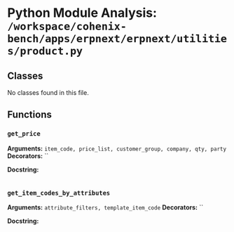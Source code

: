 # Python Module Analysis: `/workspace/cohenix-bench/apps/erpnext/erpnext/utilities/product.py`

## Classes

No classes found in this file.


## Functions

### `get_price`
**Arguments:** `item_code, price_list, customer_group, company, qty, party`
**Decorators:** ``

**Docstring:**
```

```
### `get_item_codes_by_attributes`
**Arguments:** `attribute_filters, template_item_code`
**Decorators:** ``

**Docstring:**
```

```

